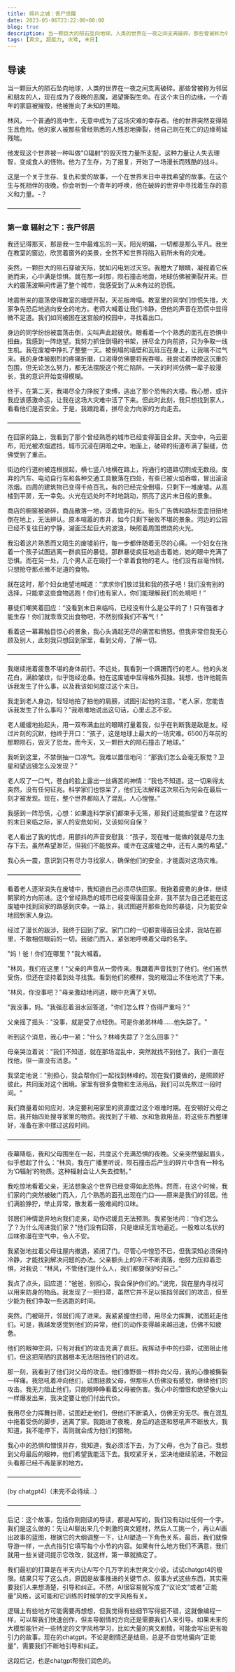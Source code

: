 ```yaml
---
title: 碎片之城：丧尸觉醒
date: 2023-05-06T23:22:00+08:00
blog: true
description: 当一颗巨大的陨石坠向地球，人类的世界在一夜之间支离破碎。那些曾被称为邻居和朋友的人，现在成为了夜晚的恶魔，渴望撕裂生命。在这个末日的边缘，一个青年的家庭被摧毁，他被推向了未知的黑暗。
tags: [爽文, 超能力, 灾难, 末日]
---
```


## 导读

当一颗巨大的陨石坠向地球，人类的世界在一夜之间支离破碎。那些曾被称为邻居和朋友的人，现在成为了夜晚的恶魔，渴望撕裂生命。在这个末日的边缘，一个青年的家庭被摧毁，他被推向了未知的黑暗。

林风，一个普通的高中生，无意中成为了这场灾难的幸存者。他的世界突然变得陌生且危险。他的家人被那些曾经熟悉的人残忍地撕裂，他自己则在死亡的边缘苟延残喘。

他发现这个世界被一种叫做"Ω辐射"的毁灭性力量所支配，这种力量让人失去理智，变成食人的怪物。他为了生存，为了报复，开始了一场漫长而残酷的战斗。

这是一个关于生存、复仇和爱的故事，一个在世界末日中寻找希望的故事。在这个生与死相伴的夜晚，你会听到一个青年的呼唤，他在破碎的世界中寻找着生存的意义和力量。-？


————————————

### 第一章  辐射之下：丧尸邻居


我还记得那天，那是我一生中最难忘的一天。阳光明媚，一切都是那么平凡。我坐在教室的窗边，欣赏着窗外的美景，全然不知世界将陷入前所未有的灾难。

突然，一颗巨大的陨石穿破天际，犹如闪电划过天空。我瞪大了眼睛，凝视着它疾驰而来，心中满是惊惧。就在那一刹那，陨石撞击地面，地球仿佛被撕裂开来。巨大的震荡波瞬间传遍了整个城市，我感受到了从未有过的恐慌。

地震带来的震荡使得教室的墙壁开裂，天花板垮塌。教室里的同学们惊慌失措，大家争先恐后地逃向安全的地方。老师大喊着让我们冷静，但他的声音在恐慌中显得微不足道。我们如同被困在迷宫般的校园中，寻找着出口。

身边的同学纷纷被震荡击倒，尖叫声此起彼伏。眼看着一个个熟悉的面孔在恐惧中扭曲，我感到一阵绝望。我努力抓住倒塌的书架，拼尽全力向前挤，只为争取一线生机。我在废墟中挣扎了整整一天。被倒塌的墙壁和瓦砾压在身上，让我喘不过气来。我的身体被剧烈的疼痛折磨，口渴得仿佛要将我吞噬。我尝试着挣脱这沉重的包围，但无论怎么努力，都无法摆脱这个死亡陷阱。一天的时间仿佛一辈子般漫长，我的意识开始变得模糊。

终于，在第二天，我竭尽全力挣脱了束缚，逃出了那个恐怖的大楼。我心想，或许我应该感激命运，让我在这场大灾难中活了下来。但此时此刻，我只想找到家人，看看他们是否安全。于是，我踉跄着，拼尽全力向家的方向走去。



————————————


在回家的路上，我看到了那个曾经熟悉的城市已经变得面目全非。天空中，乌云密布，阳光被浓烟遮挡，城市沉浸在阴暗之中。地面上，破碎的街道布满了裂缝，仿佛受到了重击。

街边的行道树被连根拔起，横七竖八地横在路上，将通行的道路切割成无数段。废弃的汽车、电动自行车和各种交通工具散落在四处，有些已被火焰吞噬，冒出滚滚浓烟。四周的建筑物已变得千疮百孔，有的已经完全倒塌，只剩下一堆废墟。从高楼到平房，无一幸免。火光在远处时不时地跳动，照亮了这片末日般的景象。

商店的橱窗被砸碎，商品散落一地，泛着诡异的光。街头广告牌和路标歪歪扭扭地倒在地上，无法辨认。原本喧嚣的市井，如今只剩下破败不堪的景象。河边的公园已经不复往日的宁静，湖面泛起巨大的波浪，映照着周围燃烧的火光。

我沿着这片熟悉而又陌生的废墟前行，每一步都伴随着无尽的心痛。一个妇女在拖着一个孩子试图逃离一群疯狂的暴徒。那群暴徒疯狂地追击着她，她的眼中充满了恐惧。而在另一处，几个男人正在殴打一个拿着食物的老人。他们没有丝毫怜悯，只想抢夺那点微不足道的食物。

就在这时，那个妇女绝望地喊道：“求求你们放过我和我的孩子吧！我们没有别的选择，只能拿这些食物逃跑！你们也有家人，你们能理解我们的处境吧！”

暴徒们嘲笑着回应：“没看到末日来临吗，已经没有什么是公平的了！只有强者才能生存！你们就乖乖交出食物吧，不然别怪我们不客气！”

看着这一幕幕触目惊心的景象，我心头涌起无尽的痛苦和愤怒。但我非常但我无心顾及别人，此刻我只想回到家里，看到父母，了解一切。



————————————


我继续拖着疲惫不堪的身体前行。不远处，我看到一个蹒跚而行的老人。他的头发花白，满脸皱纹，似乎饱经沧桑。他在这废墟中显得格外孤独。我想，也许他能告诉我发生了什么事，以及我该如何度过这个末日。

我走到老人身边，轻轻地拍了拍他的肩膀，试图引起他的注意。“老人家，您能告诉我发生了什么事吗？”我艰难地说出这句话，心里忐忑不安。

老人缓缓地抬起头，用一双布满血丝的眼睛打量着我，似乎在判断我是敌是友。经过片刻的沉默，他终于开口：“孩子，这是地球上最大的一场灾难。6500万年前的那颗陨石，毁灭了恐龙，而今天，又一颗巨大的陨石撞击了地球。”

我听到这里，不禁倒抽一口凉气。我难以置信地问：“那我们怎么会毫无察觉？卫星和望远镜怎么没发现？”

老人叹了一口气，苍白的脸上露出一丝痛苦的神情：“我也不知道。这一切来得太突然，没有任何征兆。科学家们也惊呆了，他们无法解释这次陨石为何会在最后一刻才被发现。现在，整个世界都陷入了混乱，人心惶惶。”

我感到一阵恐慌，心想：如果连科学家们都束手无策，那我们还能指望谁？在这样的末日来临之际，家人的安危如何，又该如何自保？

老人看出了我的忧虑，用颤抖的声音安慰我：“孩子，现在唯一能做的就是尽力生存下去。虽然希望渺茫，但我们不能放弃。或许在这废墟之中，还有人类的希望。”

我心头一震，意识到只有尽力寻找家人，确保他们的安全，才能面对这场灾难。


————————————


看着老人逐渐消失在废墟中，我知道自己必须尽快回家。我拖着疲惫的身体，继续朝家的方向前进。这个曾经熟悉的城市已经变得面目全非，我不禁为自己还能在这废墟中找到回家的路感到庆幸。一路上，我试图避开那些危险的暴徒，只为能安全地回到家人身边。

经过了漫长的跋涉，我终于回到了家。家门口的一切都变得面目全非，我站在那里，不敢相信眼前的一切。我破门而入，紧张地呼唤着父母的名字。

"妈！爸！你们在哪里？"我大喊着。

"林风，我们在这里！"父亲的声音从一旁传来。我跟着声音找到了他们。他们虽然受伤，但还在坚持着到处寻找我。看到他们的模样，我的眼泪止不住地流了下来。

"林风，你没事吧？"母亲激动地问道，眼中充满了关切。

"我没事，妈。"我强忍着泪水回答道，"你们怎么样？伤得严重吗？"

父亲摇了摇头："没事，就是受了点轻伤。可是你弟弟林峰……他失踪了。"

听到这个消息，我心中一紧："什么？林峰失踪了？怎么回事？"

母亲哭泣着说："我们不知道，就在那场混乱中，突然就找不到他了。我们一直在找他，但一直没有消息。"

我坚定地说："别担心，我会帮你们一起找到林峰的。现在我们要做的，是照顾好彼此，共同面对这个困境。家里有很多食物和生活用品，我们可以先熬过一段时间。"

我们商量着如何应对，决定要利用家里的资源度过这个艰难时期。在安顿好父母之后，我开始四处搜寻家里的物资。我找到了干粮、水和急救用品，将这些东西整理好，准备在家中撑过这段时间。


————————————


夜幕降临，我和父母围坐在一起，共度这个充满恐惧的夜晚。父亲突然皱起眉头，似乎想起了什么：“林风，我在广播里听说，陨石撞击后产生的碎片中含有一种名为‘Ω辐射’的物质。这种辐射会让人失去控制。”

我吃惊地看着父亲，无法想象这个世界已经变得如此恐怖。然而，在这个时候，我们家的门突然被破门而入，几个熟悉的面孔出现在门口——原来是我们的邻居。他们满脸狰狞，举止异常，散发着一股难闻的瓜味。

邻居们神情诡异地向我们走来，动作迟缓且无法预测。我紧张地问：“你们怎么了？为什么闯进我们家？”他们没有回答，只是继续无言地逼近。一股难以名状的瓜味弥漫在空气中，令人不安。

我紧张地拉着父母往屋内撤退，紧闭了门。尽管心中惶恐不已，但我深知必须保持冷静，才能找到解决问题的办法。父亲额头上的冷汗不断滴落，他努力压抑着恐惧，对我说：“林风，不管他们是什么人，我们都要保护好自己。”

我点了点头，回应道：“爸爸，别担心，我会保护你们的。”说完，我在屋内寻找可以用来防身的物品。我发现了一把扫帚，虽然它并不足以抵挡邻居们的攻击，但至少能为我们争取一些逃跑的时间。

突然，门被砸开，邻居们闯了进来。我紧紧握住扫帚，用尽全力挥舞，试图赶走他们。可是，我越发感觉到他们的异常，他们的动作变得越来越迅速，仿佛不知疲惫。

他们的眼神空洞，只有对我们的攻击充满了疯狂。我挥动手中的扫帚，试图阻止他们，但这把简陋的武器根本无法阻挡他们的进攻。

那一刻，我看到了他们对父母的攻击。他们像野兽一样扑向父母，我的心像被撕裂一样痛。我怒吼着冲向他们，试图拯救父母，但那些人仿佛没有感觉，继续他们的攻击。我无力阻止他们，只能眼睁睁看着父母被伤害。我心中的憎恨和绝望像火山一样爆发出来，我决定要让他们付出代价。

我用尽全力挥舞扫帚，试图赶走他们，但他们不断涌入，仿佛无穷无尽。我在混乱中拖着受伤的脚步，逃离了家。我跑进了夜晚，身后的追逐和怒吼声不断放大，我知道，我不能停下，否则就会成为他们的猎物。

我心中的恐惧和憎恨并存，我知道，我必须活下去，为了父母，也为了自己。我想到父母最后的眼神，他们希望我能活下去。我咬紧牙关，坚决地继续前进，不敢回头看那已经不再是家的地方。


————————————

(by chatgpt4)（未完不会待续...）


————————————




后记：这个故事，包括你刚刚读的导读，都是AI写的，我们没有动过任何一个字。我们是这么做的：先让AI聊出来几个刺激的爽文题材，然后人工挑一个，再让AI画出故事的蓝图，根据它的大纲调整一下，让AI塑造一下角色关系，最后，我们就像导游一样，一点点指引它填写每个小节的内容。如果有什么地方我们不满意，我们就用一些关键词提示它改改，就这样，第一章就搞定了。



我们最初的打算是在半天内让AI写个几万字的末世爽文小说，试试chatgpt4的极限。结果只写了这么点，原因是故事推进的关键节点、叙事方式这些东西，其实需要我们人来想清楚，引导和纠正。不然，AI很容易就写成了“议论文”或者“正能量”风格，这可能和它训练的时候学的文字风格有关。



逻辑上有些地方可能需要再想想，但我觉得有些细节写得挺不错，这就像编程一样，可以帮我们快速创作，但主导剧情的方向还是需要我们人来引导。如果未来的大模型能针对一些特定的文字风格学习，比如大量的爽文剧情，可能会写出更有吸引力的故事。现在的chatgpt，不论是剧情还是结局，总是不自觉地偏向“正能量”，需要我们不断地引导和纠正。



这段后记，也是chatgpt帮我们润色的。
